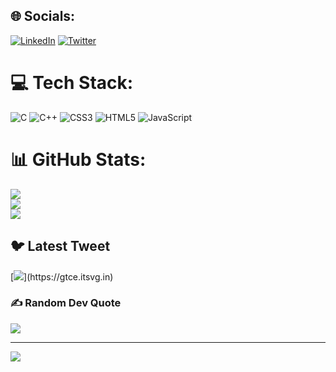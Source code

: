 
## 🌐 Socials:
[![LinkedIn](https://img.shields.io/badge/LinkedIn-%230077B5.svg?logo=linkedin&logoColor=white)](https://linkedin.com/in/www.linkedin.com/in/syedtathahir) [![Twitter](https://img.shields.io/badge/Twitter-%231DA1F2.svg?logo=Twitter&logoColor=white)](https://twitter.com/SyedTathahir_) 

# 💻 Tech Stack:
![C](https://img.shields.io/badge/c-%2300599C.svg?style=for-the-badge&logo=c&logoColor=white) ![C++](https://img.shields.io/badge/c++-%2300599C.svg?style=for-the-badge&logo=c%2B%2B&logoColor=white) ![CSS3](https://img.shields.io/badge/css3-%231572B6.svg?style=for-the-badge&logo=css3&logoColor=white) ![HTML5](https://img.shields.io/badge/html5-%23E34F26.svg?style=for-the-badge&logo=html5&logoColor=white) ![JavaScript](https://img.shields.io/badge/javascript-%23323330.svg?style=for-the-badge&logo=javascript&logoColor=%23F7DF1E)
# 📊 GitHub Stats:
![](https://github-readme-stats.vercel.app/api?username=SyedTathahir&theme=dark&hide_border=false&include_all_commits=false&count_private=false)<br/>
![](https://github-readme-streak-stats.herokuapp.com/?user=SyedTathahir&theme=dark&hide_border=false)<br/>
![](https://github-readme-stats.vercel.app/api/top-langs/?username=SyedTathahir&theme=dark&hide_border=false&include_all_commits=false&count_private=false&layout=compact)

## 🐦 Latest Tweet
[![](https://gtce.itsvg.in/api?username=SyedTathahir_)](https://gtce.itsvg.in)

### ✍️ Random Dev Quote
![](https://quotes-github-readme.vercel.app/api?type=horizontal&theme=radical)

---
[![](https://visitcount.itsvg.in/api?id=SyedTathahir&icon=0&color=0)](https://visitcount.itsvg.in)

